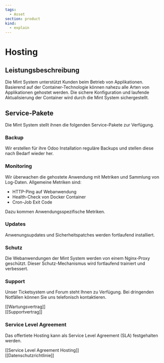 ```yaml
---
tags:
  - Asset
section: product
kind:
  - explain
---
```

# Hosting

## Leistungsbeschreibung

Die Mint System unterstützt Kunden beim Betrieb von Applikationen. Basierend auf der Container-Technologie können nahezu alle Arten von Applikationen gehostet werden. Die sichere Konfiguration und laufende Aktualisierung der Container wird durch die Mint System sichergestellt.

## Service-Pakete

Die Mint System stellt ihnen die folgenden Service-Pakete zur Verfügung.

### Backup

Wir erstellen für ihre Odoo Installation reguläre Backups und stellen diese nach Bedarf wieder her.

### Monitoring

Wir überwachen die gehostete Anwendung mit Metriken und Sammlung von Log-Daten. Allgemeine Metriken sind:

* HTTP-Ping auf Webanwendung
* Health-Check von Docker Container
* Cron-Job Exit Code

Dazu kommen Anwendungsspezifische Metriken.
### Updates

Anwenungsupdates und Sicherheitspatches werden fortlaufend installiert.

### Schutz

Die Webanwendungen der Mint System werden von einem Nginx-Proxy geschützt. Dieser Schutz-Mechanismus wird fortlaufend trainiert und verbessert.

### Support

Unser Ticketsystem und Forum steht Ihnen zu Verfügung. Bei dringenden Notfällen können Sie uns telefonisch kontaktieren.

[[Wartungsvertrag]]\
[[Supportvertrag]]

### Service Level Agreement

Das offertiete Hosting kann als Service Level Agreement (SLA) festgehalten werden.

[[Service Level Agreement Hosting]]\
[[Datenschutzrichtlinie]]